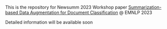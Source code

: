 This is the repository for Newsumm 2023 Workshop paper [Summarization-based Data Augmentation for Document Classification](https://aclanthology.org/2023.newsum-1.5.pdf) @ EMNLP 2023

Detailed information will be available soon
